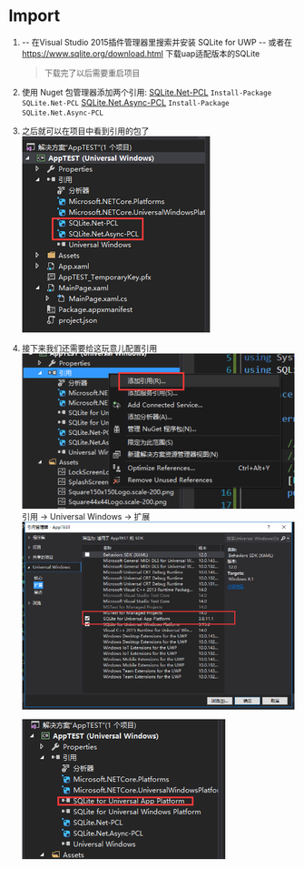 # Import
1.
    -- 在Visual Studio 2015插件管理器里搜索并安装 SQLite for UWP
    --  或者在 https://www.sqlite.org/download.html 下载uap适配版本的SQLite

    > 下载完了以后需要重启项目
2. 使用 Nuget 包管理器添加两个引用:
   [SQLite.Net-PCL](https://www.nuget.org/packages/SQLite.Net-PCL/)
   `Install-Package SQLite.Net-PCL`
   [SQLite.Net.Async-PCL](https://www.nuget.org/packages/SQLite.Net.Async-PCL/)
   `Install-Package SQLite.Net.Async-PCL`
3. 之后就可以在项目中看到引用的包了
    ![uwp_sqlite_1](/assets/uwp_sqlite_1.jpg)
4. 接下来我们还需要给这玩意儿配置引用
    ![uwp_sqlite_2](/assets/uwp_sqlite_2.png)
    引用 -> Universal Windows -> 扩展
    ![uwp_sqlite_3](/assets/uwp_sqlite_3.png)

    ![uwp_sqlite_4](/assets/uwp_sqlite_4.png)
